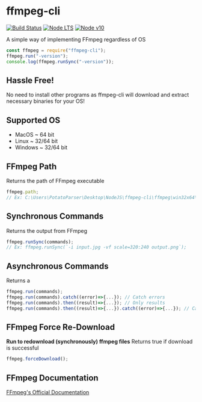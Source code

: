 # ffmpeg-cli
[![Build Status](https://img.shields.io/travis/com/potatoparser/ffmpeg-cli?style=flat-square)](https://travis-ci.com/PotatoParser/ffmpeg-cli) [![Node LTS](https://img.shields.io/badge/Node-LTS-brightgreen.svg?style=flat-square)](https://nodejs.org/en/download/) [![Node v10](https://img.shields.io/badge/Node-v10-brightgreen.svg?style=flat-square)](https://nodejs.org/dist/latest-v10.x/)

A simple way of implementing FFmpeg regardless of OS
```javascript
const ffmpeg = require("ffmpeg-cli");
ffmpeg.run("-version");
console.log(ffmpeg.runSync("-version"));
```
## Hassle Free!
No need to install other programs as ffmpeg-cli will download and extract necessary binaries for your OS!

## Supported OS
+ MacOS ~ 64 bit
+ Linux ~ 32/64 bit
+ Windows ~ 32/64 bit

## FFmpeg Path
Returns the path of FFmpeg executable
```javascript
ffmpeg.path;
// Ex: C:\Users\PotatoParser\Desktop\NodeJS\ffmpeg-cli\ffmpeg\win32x64\bin\ffmpeg.exe
```
## Synchronous Commands
Returns the output from FFmpeg
```javascript
ffmpeg.runSync(commands);
// Ex: ffmpeg.runSync(`-i input.jpg -vf scale=320:240 output.png`);
```
## Asynchronous Commands
Returns a <Promise>
```javascript
ffmpeg.run(commands);
ffmpeg.run(commands).catch((error)=>{...}); // Catch errors
ffmpeg.run(commands).then((result)=>{...}); // Only results
ffmpeg.run(commands).then((result)=>{...}).catch((error)=>{...}); // Catches when errors found
```

## FFmpeg Force Re-Download
**Run to redownload (synchronously) ffmpeg files**
Returns true if download is successful

```javascript
ffmpeg.forceDownload();
```

## FFmpeg Documentation
[FFmpeg's Official Documentation](https://www.ffmpeg.org/ffmpeg.html)
